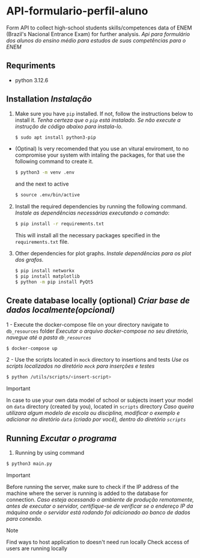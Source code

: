 # API-formulario-perfil-aluno

Form API to collect high-school students skills/competences data of ENEM (Brazil's Nacional Entrance Exam) for further analysis. *Api para formulário dos alunos do ensino médio para estudos de suas competências para o ENEM*

## Requriments
- python 3.12.6

## Installation *Instalação*

1. Make sure you have `pip` installed. If not, follow the instructions below to install it. *Tenha certeza que o `pip` está instalado. Se não execute a instrução de  código abaixo para instala-lo.*

    ```bash
    $ sudo apt install python3-pip
    ```
- (Optinal) Is very recomended that you use an vitural enviroment, to no compromise your system with intaling the packages, for that use the following command to create it.

    ```bash
    $ python3 -m venv .env
    ```
    and the next to active
    
    ```bash
    $ source .env/bin/active
    ```

2. Install the required dependencies by running the following command. *Instale as dependências necessárias executando o comando*:

    ```bash
    $ pip install -r requirements.txt
    ```

    This will install all the necessary packages specified in the `requirements.txt` file.

3. Other dependencies for plot graphs. *Instale dependências para os plot dos grafos.*

    ```bash
    $ pip install networkx
    $ pip install matplotlib
    $ python -m pip install PyQt5
    ```

## Create database locally (optional)  *Criar base de dados localmente(opcional)*

1 - Execute the docker-compose file on your directory navigate to `db_resources` folder  *Executar o arquivo docker-compose no seu diretório, navegue até a pasta `db_resources`*
```bash
$ docker-compose up
```
2 - Use the scripts located in `mock` directory to insertions and tests *Use os scripts localizados no diretório `mock` para inserções e testes*

```bash
$ python /utils/scripts/<insert-script>
```
> [!IMPORTANT]
> In case to use your own data model of school or subjects insert your model on `data` directory (created by you), located in `scripts` directory
> *Caso queira utilizara algum modelo de escola ou disciplina, modificar o exemplo e adicionar no diretório `data` (criado por você), dentro do diretório `scripts`*


## Running *Excutar o programa*

1. Running by using command

```bash
$ python3 main.py    
```

> [!IMPORTANT]
> Before running the server, make sure to check if the IP address of the machine where the server is running is added to the database for connection.
> *Caso esteja acessando o ambiente de produção remotamente, antes de executar o servidor, certifique-se de verificar se o endereço IP da máquina onde o servidor está rodando foi adicionado ao banco de dados para conexão.*  


> [!NOTE]  
> Find ways to host application to doesn't need run locally
> Check access of users are running locally